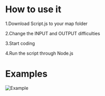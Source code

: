 # How to use it
1.Download Script.js to your map folder

2.Change the INPUT and OUTPUT difficulties

3.Start coding

4.Run the script through Node.js

# Examples

![Example](https://raw.githubusercontent.com/TzurS11/NoodleScript/main/Images/Example1.PNG)
